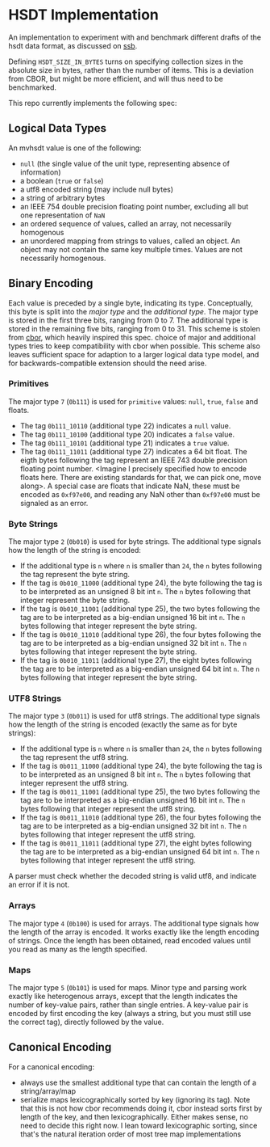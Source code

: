 # HSDT Implementation

An implementation to experiment with and benchmark different drafts of the hsdt data format, as discussed on [ssb](%y5G9E1MJ8sv4NSyQ+T8PszTTPEcf1j7vPkcHSR3AuXA=.sha256).

Defining `HSDT_SIZE_IN_BYTES` turns on specifying collection sizes in the absolute size in bytes, rather than the number of items. This is a deviation from CBOR, but might be more efficient, and will thus need to be benchmarked.

This repo currently implements the following spec:

## Logical Data Types

An mvhsdt value is one of the following:

- `null` (the single value of the unit type, representing absence of information)
- a boolean (`true` or `false`)
- a utf8 encoded string (may include null bytes)
- a string of arbitrary bytes
- an IEEE 754 double precision floating point number, excluding all but one representation of `NaN`
- an ordered sequence of values, called an array, not necessarily homogenous
- an unordered mapping from strings to values, called an object. An object may not contain the same key multiple times. Values are not necessarily homogenous.

## Binary Encoding

Each value is preceded by a single byte, indicating its type. Conceptually, this byte is split into the *major type* and the *additional type*. The major type is stored in the first three bits, ranging from 0 to 7. The additional type is stored in the remaining five bits, ranging from 0 to 31. This scheme is stolen from [cbor](https://tools.ietf.org/html/rfc7049), which heavily inspired this spec. choice of major and additional types tries to keep compatibility with cbor when possible. This scheme also leaves sufficient space for adaption to a larger logical data type model, and for backwards-compatible extension should the need arise.

### Primitives

The major type `7` (`0b111`) is used for `primitive` values: `null`, `true`, `false` and floats.

- The tag `0b111_10110` (additional type 22) indicates a `null` value.
- The tag `0b111_10100` (additional type 20) indicates a `false` value.
- The tag `0b111_10101` (additional type 21) indicates a `true` value.
- The tag `0b111_11011` (additional type 27) indicates a 64 bit float. The eigth bytes following the tag represent an IEEE 743 double precision floating point number. <Imagine I precisely specified how to encode floats here. There are existing standards for that, we can pick one, move along>. A special case are floats that indicate NaN, these must be encoded as `0xf97e00`, and reading any NaN other than `0xf97e00` must be signaled as an error.

### Byte Strings

The major type `2` (`0b010`) is used for byte strings. The additional type signals how the length of the string is encoded:

- If the additional type is `n` where `n` is smaller than `24`, the `n` bytes following the tag represent the byte string.
- If the tag is `0b010_11000` (additional type 24), the byte following the tag is to be interpreted as an unsigned 8 bit int `n`. The `n` bytes following that integer represent the byte string.
- If the tag is `0b010_11001` (additional type 25), the two bytes following the tag are to be interpreted as a big-endian unsigned 16 bit int `n`. The `n` bytes following that integer represent the byte string.
- If the tag is `0b010_11010` (additional type 26), the four bytes following the tag are to be interpreted as a big-endian unsigned 32 bit int `n`. The `n` bytes following that integer represent the byte string.
- If the tag is `0b010_11011` (additional type 27), the eight bytes following the tag are to be interpreted as a big-endian unsigned 64 bit int `n`. The `n` bytes following that integer represent the byte string.

### UTF8 Strings

The major type `3` (`0b011`) is used for utf8 strings. The additional type signals how the length of the string is encoded (exactly the same as for byte strings):

- If the additional type is `n` where `n` is smaller than `24`, the `n` bytes following the tag represent the utf8 string.
- If the tag is `0b011_11000` (additional type 24), the byte following the tag is to be interpreted as an unsigned 8 bit int `n`. The `n` bytes following that integer represent the utf8 string.
- If the tag is `0b011_11001` (additional type 25), the two bytes following the tag are to be interpreted as a big-endian unsigned 16 bit int `n`. The `n` bytes following that integer represent the utf8 string.
- If the tag is `0b011_11010` (additional type 26), the four bytes following the tag are to be interpreted as a big-endian unsigned 32 bit int `n`. The `n` bytes following that integer represent the utf8 string.
- If the tag is `0b011_11011` (additional type 27), the eight bytes following the tag are to be interpreted as a big-endian unsigned 64 bit int `n`. The `n` bytes following that integer represent the utf8 string.

A parser must check whether the decoded string is valid utf8, and indicate an error if it is not.

### Arrays

The major type `4` (`0b100`) is used for arrays. The additional type signals how the length of the array is encoded. It works exactly like the length encoding of strings. Once the length has been obtained, read encoded values until you read as many as the length specified.

### Maps

The major type `5` (`0b101`) is used for maps. Minor type and parsing work exactly like heterogenous arrays, except that the length indicates the number of key-value pairs, rather than single entries. A key-value pair is encoded by first encoding the key (always a string, but you must still use the correct tag), directly followed by the value.

## Canonical Encoding
For a canonical encoding:

- always use the smallest additional type that can contain the length of a string/array/map
- serialize maps lexicographically sorted by key (ignoring its tag). Note that this is not how cbor recommends doing it, cbor instead sorts first by length of the key, and then lexicographically. Either makes sense, no need to decide this right now. I lean toward lexicographic sorting, since that's the natural iteration order of most tree map implementations
